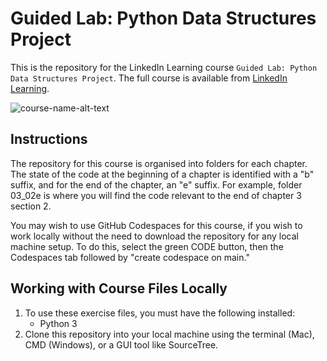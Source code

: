# Guided Lab: Python Data Structures Project

This is the repository for the LinkedIn Learning course `Guided Lab: Python Data Structures Project`. The full course is available from [LinkedIn Learning][lil-course-url].

![course-name-alt-text][lil-thumbnail-url] 


## Instructions

The repository for this course is organised into folders for each chapter. The state of the code at the beginning of a chapter is identified with a "b" suffix, and for the end of the chapter, an "e" suffix. For example, folder 03_02e is where you will find the code relevant to the end of chapter 3 section 2.

You may wish to use GitHub Codespaces for this course, if you wish to work locally without the need to download the repository for any local machine setup. To do this, select the green CODE button, then the Codespaces tab followed by "create codespace on main."


## Working with Course Files Locally

1. To use these exercise files, you must have the following installed:
	- Python 3
2. Clone this repository into your local machine using the terminal (Mac), CMD (Windows), or a GUI tool like SourceTree.


[0]: # (Replace these placeholder URLs with actual course URLs)

[lil-course-url]: https://www.linkedin.com/learning/
[lil-thumbnail-url]: http://


